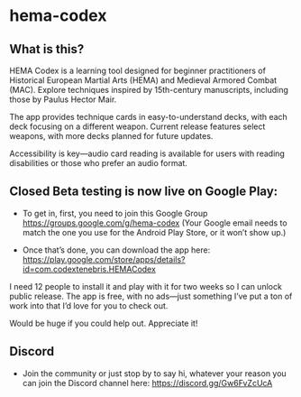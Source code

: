 # hema-codex

## What is this?
HEMA Codex is a learning tool designed for beginner practitioners of Historical European Martial Arts (HEMA) and Medieval Armored Combat (MAC). Explore techniques inspired by 15th-century manuscripts, including those by Paulus Hector Mair.

The app provides technique cards in easy-to-understand decks, with each deck focusing on a different weapon. Current release features select weapons, with more decks planned for future updates.

Accessibility is key—audio card reading is available for users with reading disabilities or those who prefer an audio format.


## Closed Beta testing is now live on Google Play: ##

- To get in, first, you need to join this Google Group https://groups.google.com/g/hema-codex (Your Google email needs to match the one you use for the Android Play Store, or it won’t show up.)

- Once that’s done, you can download the app here: https://play.google.com/store/apps/details?id=com.codextenebris.HEMACodex

I need 12 people to install it and play with it for two weeks so I can unlock public release. The app is free, with no ads—just something I’ve put a ton of work into that I’d love for you to check out.

Would be huge if you could help out. Appreciate it!

## Discord
- Join the community or just stop by to say hi, whatever your reason you can join the Discord channel here:
https://discord.gg/Gw6FvZcUcA
